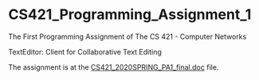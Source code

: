 # CS421_Programming_Assignment_1
The First Programming Assignment of The CS 421 - Computer Networks

TextEditor: Client for Collaborative Text Editing

The assignment is at the [CS421_2020SPRING_PA1_final.doc](CS421_2020SPRING_PA1_final.doc) file.
